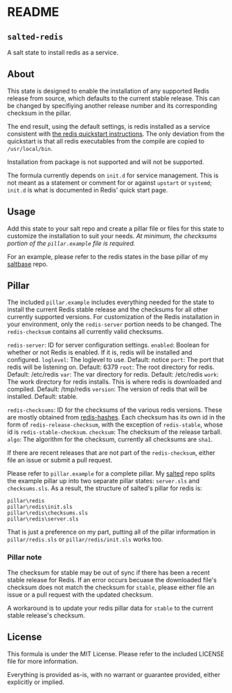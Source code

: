 README
======

## `salted-redis`
A salt state to install redis as a service.

## About
This state is designed to enable the installation of any supported Redis release from source, which defaults to the current stable release. This can be changed by specifiying another release number and its corresponding checksum in the pillar.

The end result, using the default settings, is redis installed as a service consistent with [the redis quickstart instructions](http://redis.io/topics/quickstart). The only deviation from the quickstart is that all redis executables from the compile are copied to `/usr/local/bin`.
 
Installation from package is not supported and will not be supported. 

The formula currently depends on `init.d` for service management. This is not meant as a statement or comment for or against `upstart` or `systemd`; `init.d` is what is documented in Redis' quick start page. 

## Usage
Add this state to your salt repo and create a pillar file or files for this state to customize the installation to suit your needs. _At minimum, the checksums portion of the `pillar.example` file is required._

For an example, please refer to the redis states in the base pillar of my [saltbase](https://github.com/mohae/saltbase) repo.  

## Pillar
The included `pillar.example` includes everything needed for the state to install the current Redis stable release and the checksums for all other currently supported versions. For customization of the Redis installation in your environment, only the `redis-server` portion needs to be changed. The `redis-checksum` contains all currently valid checksums.

`redis-server`: ID for server configuration settings.
`enabled`: Boolean for whether or not Redis is enabled. If it is, redis will be installed and configured.
`loglevel`: The loglevel to use. Default: notice
`port`: The port that redis will be listening on. Default: 6379
`root`: The root directory for redis. Default: /etc/redis
`var`: The var directory for redis. Default: /etc/redis
`work`: The work directory for redis installs. This is where redis is downloaded and compiled. Default: /tmp/redis
`version`: The version of redis that will be installed. Default: stable.

`redis-checksums`: ID for the checksums of the various redis versions. These are mostly obtained from [redis-hashes](https://github.com/antirez/redis-hashes). Each checksum has its own id in the form of `redis-release-checksum`, with the exception of `redis-stable`, whose id is `redis-stable-checksum`.
`checksum`: The checksum of the release tarball.
`algo`: The algorithm for the checksum, currently all checksums are `sha1`.

If there are recent releases that are not part of the `redis-checksum`, either file an issue or submit a pull request.

Please refer to `pillar.example` for a complete pillar. My [salted](https://github.com/mohae/salted) repo splits the example pillar up into two separate pillar states: `server.sls` and `checksums.sls`. As a result, the structure of salted's pillar for redis is:

```
pillar\redis
pillar\redis\init.sls
pillar\redis\checksums.sls
pillar\redis\server.sls
```

That is just a preference on my part, putting all of the pillar information in `pillar/redis.sls` or `pillar/redis/init.sls` works too.

### Pillar note
The checksum for stable may be out of sync if there has been a recent stable release for Redis. If an error occurs becuase the downloaded file's checksum does not match the checksum for `stable`, please either file an issue or a pull request with the updated checksum. 

A workaround is to update your redis pillar data for `stable` to the current stable release's checksum.

## License
This formula is under the MIT License. Please refer to the included LICENSE file for more information.

Everything is provided as-is, with no warrant or guarantee provided, either explicitly or implied.
